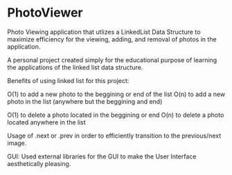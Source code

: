 # PhotoViewer
Photo Viewing application that utlizes a LinkedList Data Structure to maximize efficiency for the viewing, adding, and removal of photos in the application.

A personal project created simply for the educational purpose of learning the applications of the linked list data structure.

Benefits of using linked list for this project:

O(1) to add a new photo to the beggining or end of the list
O(n) to add a new photo in the list (anywhere but the beggining and end)

O(1) to delete a photo located in the beggining or end
O(n) to delete a photo located anywhere in the list

Usage of .next or .prev in order to efficiently transition to the previous/next image.


GUI:
Used external libraries for the GUI to make the User Interface aesthetically pleasing.

